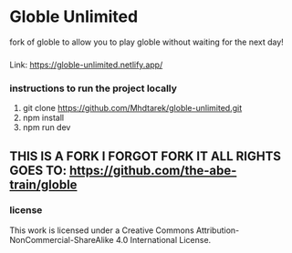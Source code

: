# Globle Unlimited
fork of globle to allow you to play globle without waiting for the next day!
###
Link: https://globle-unlimited.netlify.app/


### instructions to run the project locally
1. git clone https://github.com/Mhdtarek/globle-unlimited.git
2. npm install
3. npm run dev

## THIS IS A FORK I FORGOT FORK IT ALL RIGHTS GOES TO: https://github.com/the-abe-train/globle

### license
This work is licensed under a Creative Commons Attribution-NonCommercial-ShareAlike 4.0 International License.
